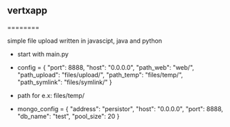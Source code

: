 ## vertxapp
========

simple file upload written in javascipt, java and python

* start with main.py 

* config = {
    "port": 8888,
    "host": "0.0.0.0",
    "path_web": "web/",
    "path_upload": "files/upload/",
    "path_temp": "files/temp/",
    "path_symlink": "files/symlink/"
}
* path for e.x: files/temp/

* mongo_config = {
    "address": "persistor",
    "host": "0.0.0.0",
    "port": 8888,
    "db_name": "test",
    "pool_size": 20
}